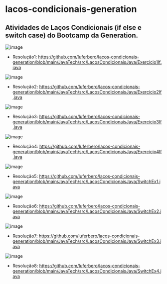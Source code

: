 # lacos-condicionais-generation
## Atividades de Laços Condicionais (if else e switch case) do Bootcamp da Generation.

![image](https://user-images.githubusercontent.com/126680747/233170376-18bf2165-aef0-4e47-ae60-2f2524de7216.png)
- Resolução1: https://github.com/luferbero/lacos-condicionais-generation/blob/main/JavaTech/src/LacosCondicionaisJava/Exercicio1If.java

![image](https://user-images.githubusercontent.com/126680747/233170637-78ef99d3-c58b-4ede-8f8a-04ff5b77b087.png)
- Resolução2: https://github.com/luferbero/lacos-condicionais-generation/blob/main/JavaTech/src/LacosCondicionaisJava/Exercicio2If.java

![image](https://user-images.githubusercontent.com/126680747/233170887-1d743118-4a17-4314-8ba7-f871e9267034.png)
- Resolução3: https://github.com/luferbero/lacos-condicionais-generation/blob/main/JavaTech/src/LacosCondicionaisJava/Exercicio3If.java

![image](https://user-images.githubusercontent.com/126680747/233171177-7e0558f2-5940-4dda-b4d8-01153bbfbac1.png)
- Resolução4: https://github.com/luferbero/lacos-condicionais-generation/blob/main/JavaTech/src/LacosCondicionaisJava/Exercicio4If.java

![image](https://user-images.githubusercontent.com/126680747/233171569-9d18e18e-d29a-44e7-b4a9-e89cdbd87f25.png)
- Resolução5: https://github.com/luferbero/lacos-condicionais-generation/blob/main/JavaTech/src/LacosCondicionaisJava/SwitchEx1.java

![image](https://user-images.githubusercontent.com/126680747/233171708-1bec49ad-50a5-4865-9a0d-121adc50de0d.png)
- Resolução6: https://github.com/luferbero/lacos-condicionais-generation/blob/main/JavaTech/src/LacosCondicionaisJava/SwitchEx2.java

![image](https://user-images.githubusercontent.com/126680747/233172069-67f83d49-4eed-4bed-a805-7b3f44048260.png)
- Resolução7: https://github.com/luferbero/lacos-condicionais-generation/blob/main/JavaTech/src/LacosCondicionaisJava/SwitchEx3.java

![image](https://user-images.githubusercontent.com/126680747/233172221-75c81e29-4e0c-4531-9f7d-04fb5bec7a5c.png)
- Resolução8: https://github.com/luferbero/lacos-condicionais-generation/blob/main/JavaTech/src/LacosCondicionaisJava/SwitchEx4.java

